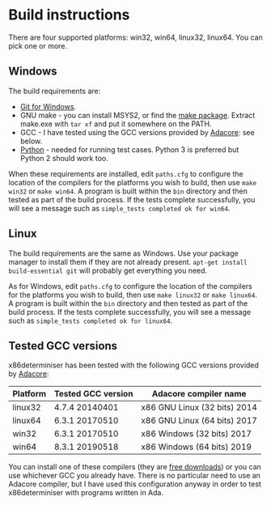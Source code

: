
# Build instructions

There are four supported platforms: win32, win64, linux32, linux64.
You can pick one or more. 

## Windows

The build requirements are:

* [Git for Windows](https://gitforwindows.org/).
* GNU make - you can install MSYS2, or find the 
  [make package](http://repo.msys2.org/msys/x86_64/). Extract make.exe with `tar xf`
  and put it somewhere on the PATH.
* GCC - I have tested using the GCC versions
  provided by [Adacore](https://www.adacore.com/): see below.
* [Python](https://www.python.org/) - needed for running test cases. Python 3 is
  preferred but Python 2 should work too.
 
When these requirements are installed, edit `paths.cfg` to configure the location of the
compilers for the platforms you wish to build, then use `make win32` or `make win64`.
A program is built within the `bin` directory and then tested as part of the build process.
If the tests complete successfully, you will see a message such as
`simple_tests completed ok for win64`.

## Linux

The build requirements are the same as Windows. Use your package manager to
install them if they are not already present. `apt-get install build-essential git`
will probably get everything you need.

As for Windows, edit `paths.cfg` to configure the location of the
compilers for the platforms you wish to build, then use `make linux32` or `make linux64`.
A program is built within the `bin` directory and then tested as part of the build process.
If the tests complete successfully, you will see a message such as
`simple_tests completed ok for linux64`.

## Tested GCC versions

x86determiniser has been tested with the following GCC versions
provided by [Adacore](https://www.adacore.com/):

Platform | Tested GCC version | Adacore compiler name
-------- | ------------------ | ---------------------
linux32  | 4.7.4 20140401     | x86 GNU Linux (32 bits) 2014
linux64  | 6.3.1 20170510     | x86 GNU Linux (64 bits) 2017
win32    | 6.3.1 20170510     | x86 Windows (32 bits) 2017
win64    | 8.3.1 20190518     | x86 Windows (64 bits) 2019

You can install one of these compilers (they are 
[free downloads](https://www.adacore.com/download/more)) or you can use
whichever GCC you already have. There is no particular need to use an Adacore
compiler, but I have used this configuration anyway in order to test x86determiniser
with programs written in Ada.




